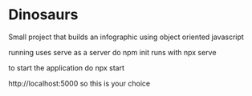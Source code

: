 # Dinosaurs
Small project that builds an infographic using object oriented javascript

running
uses serve as a server
do npm init
runs with npx serve

to start the application do npx start

http://localhost:5000 
so this is your choice

